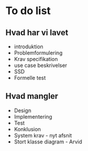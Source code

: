 # To do list

## Hvad har vi lavet
* introduktion
* Problemformulering
* Krav specifikation
* use case beskrivelser
* SSD
* Formelle test

## Hvad mangler
* Design
* Implementering
* Test
* Konklusion
* System krav - nyt afsnit
* Stort klasse diagram - Arvid


